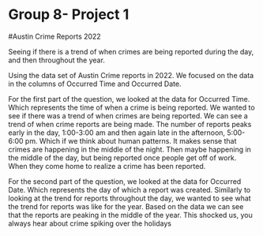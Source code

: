 # Group 8- Project 1
#Austin Crime Reports 2022

Seeing if there is a trend of when crimes are being reported during the day, and then throughout the year.

Using the data set of Austin Crime reports in 2022. We focused on the data in the columns of Occurred Time and Occurred Date.

For the first part of the question, we looked at the data for Occurred Time. Which represents the time of when a crime is being reported. We wanted to see if there was a trend of when crimes are being reported. 
We can see a trend of when crime reports are being made. The number of reports peaks early in the day, 1:00-3:00 am and then again late in the afternoon, 5:00-6:00 pm. 
Which if we think about human patterns. It makes sense that crimes are happening in the middle of the night. Then maybe happening in the middle of the day, but being reported once people get off of work. When they come home to realize a crime has been reported. 

For the second part of the question, we looked at the data for Occurred Date. Which represents the day of which a report was created. Similarly to looking at the trend for reports throughout the day, we wanted to see what the trend for reports was like for the year. 
Based on the data we can see that the reports are peaking in the middle of the year. This shocked us, you always hear about crime spiking over the holidays




